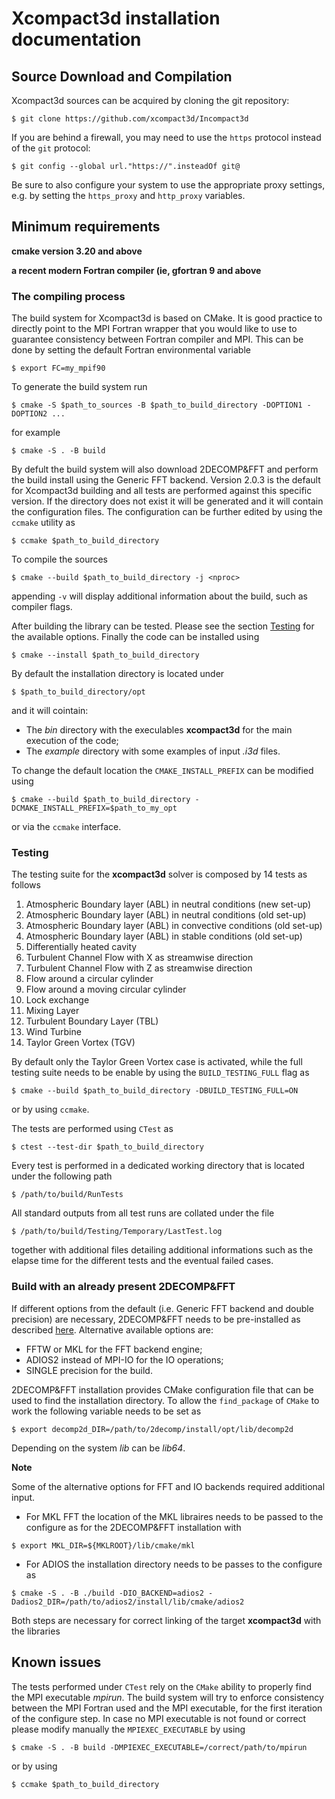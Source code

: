 Xcompact3d installation documentation
=====================================

## Source Download and Compilation

Xcompact3d sources can be acquired by cloning the git repository: 
```
$ git clone https://github.com/xcompact3d/Incompact3d
```
If you are behind a firewall, you may need to use the `https` protocol instead of the `git` protocol:
```
$ git config --global url."https://".insteadOf git@
```
Be sure to also configure your system to use the appropriate proxy settings, 
e.g. by setting the `https_proxy` and `http_proxy` variables.

## Minimum requirements

**cmake version 3.20 and above**

**a recent modern Fortran compiler (ie, gfortran 9 and above**

### The compiling process

The build system for Xcompact3d is based on CMake. 
It is good practice to directly point to the 
MPI Fortran wrapper that you would like to use to guarantee consistency 
between Fortran compiler and MPI. 
This can be done by setting the default Fortran environmental variable 
```
$ export FC=my_mpif90
```
To generate the build system run 
```
$ cmake -S $path_to_sources -B $path_to_build_directory -DOPTION1 -DOPTION2 ... 
```
for example 
```
$ cmake -S . -B build  
```
By defult the build system will also download 2DECOMP&FFT 
and perform the build install using the
Generic FFT backend. Version 2.0.3 is the default for Xcompact3d building
and all tests are performed against this specific version.
If the directory does not exist it will be generated and it will contain the configuration files.
The configuration can be further
edited by using the `ccmake` utility as
```
$ ccmake $path_to_build_directory
```
To compile the sources 
```
$ cmake --build $path_to_build_directory -j <nproc>
```
appending `-v` will display additional information about the build, such as compiler flags.

After building the library can be tested. Please see the section [Testing](#testing-and-examples)
for the available options. 
Finally the code can be installed using 
```
$ cmake --install $path_to_build_directory
```
By default the installation directory is located under 
```
$ $path_to_build_directory/opt
```
and it will cointain: 
* The *bin* directory with the execulables **xcompact3d** for the main execution of the code;
* The *example* directory with some examples of input *.i3d* files.

To change the default location the `CMAKE_INSTALL_PREFIX` can be modified using 
```
$ cmake --build $path_to_build_directory -DCMAKE_INSTALL_PREFIX=$path_to_my_opt
```
or via the `ccmake` interface. 

### Testing
The testing suite for the **xcompact3d** solver is composed by 14 tests as follows 

1. Atmospheric Boundary layer (ABL) in neutral conditions (new set-up)
1. Atmospheric Boundary layer (ABL) in neutral conditions (old set-up)
1. Atmospheric Boundary layer (ABL) in convective conditions (old set-up)
1. Atmospheric Boundary layer (ABL) in stable conditions (old set-up)
1. Differentially heated cavity
1. Turbulent Channel Flow with X as streamwise direction
1. Turbulent Channel Flow with Z as streamwise direction
1. Flow around a circular cylinder
1. Flow around a moving circular cylinder
1. Lock exchange
1. Mixing Layer
1. Turbulent Boundary Layer (TBL)
1. Wind Turbine
1. Taylor Green Vortex (TGV)

By default only the  Taylor Green Vortex case is activated, while the full 
testing suite needs to be enable by using the `BUILD_TESTING_FULL` flag as 
```
$ cmake --build $path_to_build_directory -DBUILD_TESTING_FULL=ON 
```
or by using `ccmake`.

The tests are performed using `CTest` as  
```
$ ctest --test-dir $path_to_build_directory
```

Every test is performed in a dedicated working directory that is located under the following path 
```
$ /path/to/build/RunTests
```
All standard outputs from all test runs are collated under the file
```
$ /path/to/build/Testing/Temporary/LastTest.log
```
together with additional files detailing additional informations such as 
the elapse time for the different tests and the eventual failed cases. 

### Build with an already present 2DECOMP&FFT
If different options from the default 
(i.e. Generic FFT backend and double precision) are necessary, 
2DECOMP&FFT needs to be pre-installed as described [here](https://github.com/2decomp-fft/2decomp-fft/blob/dev/INSTALL.md).
Alternative available options are: 
* FFTW or MKL for the FFT backend engine;
* ADIOS2 instead of MPI-IO for the IO operations;
* SINGLE precision for the build.

2DECOMP&FFT installation provides CMake configuration file that can be used to find the installation directory. 
To allow the `find_package` of `CMake` to work the following variable needs to be set as
```
$ export decomp2d_DIR=/path/to/2decomp/install/opt/lib/decomp2d 
```
Depending on the system *lib* can be *lib64*.

**Note**

Some of the alternative options for FFT and IO backends required additional input.

* For MKL FFT the location of the MKL libraires needs to be passed to the configure as 
for the 2DECOMP&FFT installation with 
```
$ export MKL_DIR=${MKLROOT}/lib/cmake/mkl
```

* For ADIOS the installation directory needs to be passes to the configure as
```
$ cmake -S . -B ./build -DIO_BACKEND=adios2 -Dadios2_DIR=/path/to/adios2/install/lib/cmake/adios2
```

Both steps are necessary for correct linking of the target **xcompact3d** with the libraries 

## Known issues
The tests performed under `CTest` rely on the `CMake` ability to properly find the MPI executable *mpirun*. 
The build system will try to enforce consistency between the MPI Fortran used and the MPI executable, 
for the first iteration of the configure step. 
In case no MPI executable is not found or correct please modify manually the `MPIEXEC_EXECUTABLE` by using 
```
$ cmake -S . -B build -DMPIEXEC_EXECUTABLE=/correct/path/to/mpirun
```
or by using 
```
$ ccmake $path_to_build_directory
```

